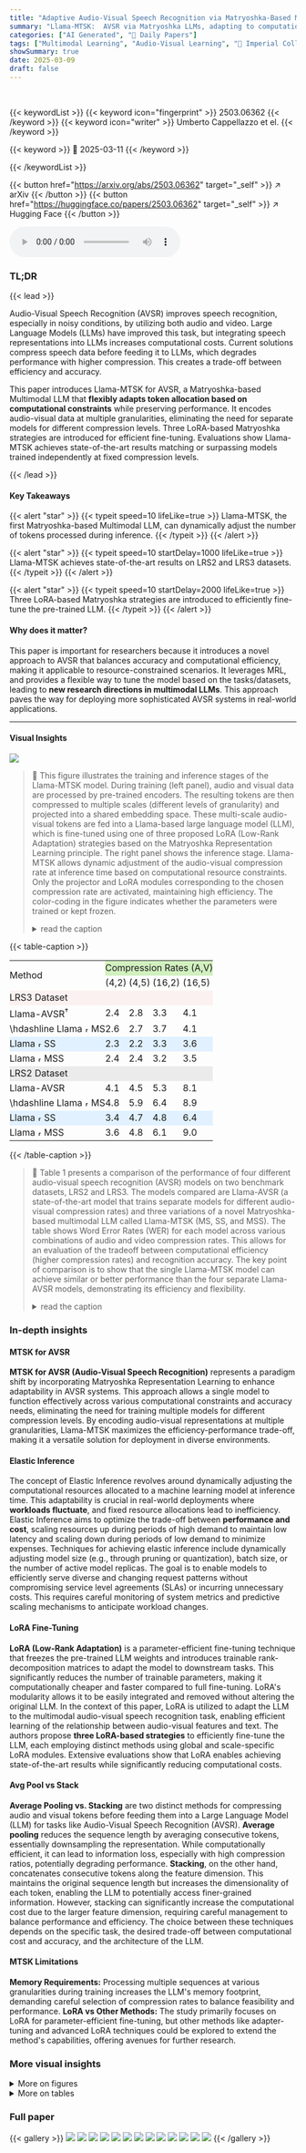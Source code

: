 ```yaml
---
title: "Adaptive Audio-Visual Speech Recognition via Matryoshka-Based Multimodal LLMs"
summary: "Llama-MTSK:  AVSR via Matryoshka LLMs, adapting to computational limits without sacrificing accuracy! "
categories: ["AI Generated", "🤗 Daily Papers"]
tags: ["Multimodal Learning", "Audio-Visual Learning", "🏢 Imperial College London",]
showSummary: true
date: 2025-03-09
draft: false
---
```


<br>

{{< keywordList >}}
{{< keyword icon="fingerprint" >}} 2503.06362 {{< /keyword >}}
{{< keyword icon="writer" >}} Umberto Cappellazzo et el. {{< /keyword >}}
 
{{< keyword >}} 🤗 2025-03-11 {{< /keyword >}}
 
{{< /keywordList >}}

{{< button href="https://arxiv.org/abs/2503.06362" target="_self" >}}
↗ arXiv
{{< /button >}}
{{< button href="https://huggingface.co/papers/2503.06362" target="_self" >}}
↗ Hugging Face
{{< /button >}}



<audio controls>
    <source src="https://ai-paper-reviewer.com/2503.06362/podcast.wav" type="audio/wav">
    Your browser does not support the audio element.
</audio>


### TL;DR


{{< lead >}}

Audio-Visual Speech Recognition (AVSR) improves speech recognition, especially in noisy conditions, by utilizing both audio and video. Large Language Models (LLMs) have improved this task, but integrating speech representations into LLMs increases computational costs. Current solutions compress speech data before feeding it to LLMs, which degrades performance with higher compression. This creates a trade-off between efficiency and accuracy. 



This paper introduces Llama-MTSK for AVSR, a Matryoshka-based Multimodal LLM that **flexibly adapts token allocation based on computational constraints** while preserving performance. It encodes audio-visual data at multiple granularities, eliminating the need for separate models for different compression levels. Three LoRA-based Matryoshka strategies are introduced for efficient fine-tuning. Evaluations show Llama-MTSK achieves state-of-the-art results matching or surpassing models trained independently at fixed compression levels.

{{< /lead >}}


#### Key Takeaways

{{< alert "star" >}}
{{< typeit speed=10 lifeLike=true >}} Llama-MTSK, the first Matryoshka-based Multimodal LLM, can dynamically adjust the number of tokens processed during inference. {{< /typeit >}}
{{< /alert >}}

{{< alert "star" >}}
{{< typeit speed=10 startDelay=1000 lifeLike=true >}} Llama-MTSK achieves state-of-the-art results on LRS2 and LRS3 datasets. {{< /typeit >}}
{{< /alert >}}

{{< alert "star" >}}
{{< typeit speed=10 startDelay=2000 lifeLike=true >}} Three LoRA-based Matryoshka strategies are introduced to efficiently fine-tune the pre-trained LLM. {{< /typeit >}}
{{< /alert >}}

#### Why does it matter?
This paper is important for researchers because it introduces a novel approach to AVSR that balances accuracy and computational efficiency, making it applicable to resource-constrained scenarios. It leverages MRL, and provides a flexible way to tune the model based on the tasks/datasets, leading to **new research directions in multimodal LLMs**. This approach paves the way for deploying more sophisticated AVSR systems in real-world applications.

------
#### Visual Insights



![](https://arxiv.org/html/2503.06362/x1.png)

> 🔼 This figure illustrates the training and inference stages of the Llama-MTSK model.  During training (left panel), audio and visual data are processed by pre-trained encoders. The resulting tokens are then compressed to multiple scales (different levels of granularity) and projected into a shared embedding space.  These multi-scale audio-visual tokens are fed into a Llama-based large language model (LLM), which is fine-tuned using one of three proposed LoRA (Low-Rank Adaptation) strategies based on the Matryoshka Representation Learning principle.  The right panel shows the inference stage.  Llama-MTSK allows dynamic adjustment of the audio-visual compression rate at inference time based on computational resource constraints.  Only the projector and LoRA modules corresponding to the chosen compression rate are activated, maintaining high efficiency. The color-coding in the figure indicates whether the parameters were trained or kept frozen.
> <details>
> <summary>read the caption</summary>
> Figure 1: Training and inference stages for Llama-MTSK. (Left) During training, we produce audio-visual tokens via pre-trained encoders, followed by specific-scale compression and projection modules. Then, we feed the concatenated audio-visual tokens at multiple scales to the pre-trained Llama-based LLM, which is adapted through one of the three proposed LoRA  approaches following the Matryoshka Representation Learning principle. (Right) At inference, Llama-MTSK allows us to change on-the-fly the audio-visual compression rates for each input data conditioned on our specific requirements using the same model architecture and weights, enabling high flexibility. Furthermore, only one projector and one LoRA module are activated at inference (in this figure, those associated with the audio and video compression rates equal to 3333), guaranteeing model’s scalability in training and no extra cost in inference.   and   represent whether the parameters are trained or kept frozen, respectively.
> </details>





{{< table-caption >}}
<table class="ltx_tabular ltx_align_middle" id="S3.T1.13.7">
<tr class="ltx_tr" id="S3.T1.13.7.8">
<td class="ltx_td ltx_nopad_l ltx_nopad_r ltx_align_left ltx_border_tt" id="S3.T1.13.7.8.1" rowspan="2" style="padding-left:0.0pt;padding-right:0.0pt;"><span class="ltx_text ltx_font_bold" id="S3.T1.13.7.8.1.1">Method</span></td>
<td class="ltx_td ltx_nopad_l ltx_align_center ltx_border_tt" colspan="4" id="S3.T1.13.7.8.2" style="background-color:#D1F0BF;padding-left:0.0pt;padding-right:0.0pt;"><span class="ltx_text ltx_font_bold" id="S3.T1.13.7.8.2.1" style="background-color:#D1F0BF;">Compression Rates (A,V)</span></td>
</tr>
<tr class="ltx_tr" id="S3.T1.13.7.9">
<td class="ltx_td ltx_nopad_l ltx_nopad_r ltx_align_center ltx_border_t" id="S3.T1.13.7.9.1" style="padding-left:0.0pt;padding-right:0.0pt;">(<span class="ltx_text ltx_font_typewriter" id="S3.T1.13.7.9.1.1">4,2</span>)</td>
<td class="ltx_td ltx_nopad_l ltx_nopad_r ltx_align_center ltx_border_t" id="S3.T1.13.7.9.2" style="padding-left:0.0pt;padding-right:0.0pt;">(<span class="ltx_text ltx_font_typewriter" id="S3.T1.13.7.9.2.1">4,5</span>)</td>
<td class="ltx_td ltx_nopad_l ltx_nopad_r ltx_align_center ltx_border_t" id="S3.T1.13.7.9.3" style="padding-left:0.0pt;padding-right:0.0pt;">(<span class="ltx_text ltx_font_typewriter" id="S3.T1.13.7.9.3.1">16,2</span>)</td>
<td class="ltx_td ltx_nopad_l ltx_nopad_r ltx_align_center ltx_border_t" id="S3.T1.13.7.9.4" style="padding-left:0.0pt;padding-right:0.0pt;">(<span class="ltx_text ltx_font_typewriter" id="S3.T1.13.7.9.4.1">16,5</span>)</td>
</tr>
<tr class="ltx_tr" id="S3.T1.13.7.10">
<td class="ltx_td ltx_nopad_l ltx_align_center ltx_border_t" colspan="5" id="S3.T1.13.7.10.1" style="background-color:#FCF1F1;padding-left:0.0pt;padding-right:0.0pt;"><span class="ltx_text" id="S3.T1.13.7.10.1.1" style="background-color:#FCF1F1;"><span class="ltx_text ltx_font_bold" id="S3.T1.13.7.10.1.1.1">LRS3 Dataset</span></span></td>
</tr>
<tr class="ltx_tr" id="S3.T1.7.1.1">
<td class="ltx_td ltx_nopad_l ltx_nopad_r ltx_align_left" id="S3.T1.7.1.1.1" style="padding-left:0.0pt;padding-right:0.0pt;">Llama-AVSR<sup class="ltx_sup" id="S3.T1.7.1.1.1.1">†</sup>
</td>
<td class="ltx_td ltx_nopad_l ltx_nopad_r ltx_align_center" id="S3.T1.7.1.1.2" style="padding-left:0.0pt;padding-right:0.0pt;">2.4</td>
<td class="ltx_td ltx_nopad_l ltx_nopad_r ltx_align_center" id="S3.T1.7.1.1.3" style="padding-left:0.0pt;padding-right:0.0pt;">2.8</td>
<td class="ltx_td ltx_nopad_l ltx_nopad_r ltx_align_center" id="S3.T1.7.1.1.4" style="padding-left:0.0pt;padding-right:0.0pt;">3.3</td>
<td class="ltx_td ltx_nopad_l ltx_nopad_r ltx_align_center" id="S3.T1.7.1.1.5" style="padding-left:0.0pt;padding-right:0.0pt;">4.1</td>
</tr>
<tr class="ltx_tr" id="S3.T1.8.2.2">
<td class="ltx_td ltx_nopad_l ltx_nopad_r ltx_align_left" id="S3.T1.8.2.2.1" style="padding-left:0.0pt;padding-right:0.0pt;">
<span class="ltx_ERROR undefined" id="S3.T1.8.2.2.1.1">\hdashline</span>
Llama
<img alt="[Uncaptioned image]" class="ltx_graphics ltx_img_portrait" height="9" id="S3.T1.8.2.2.1.g1" src="extracted/6261859/Figures/nesting-dolls.png" width="7"/>
<span class="ltx_text ltx_font_typewriter" id="S3.T1.8.2.2.1.2">MS</span>
</td>
<td class="ltx_td ltx_nopad_l ltx_nopad_r ltx_align_center" id="S3.T1.8.2.2.2" style="padding-left:0.0pt;padding-right:0.0pt;">2.6</td>
<td class="ltx_td ltx_nopad_l ltx_nopad_r ltx_align_center" id="S3.T1.8.2.2.3" style="padding-left:0.0pt;padding-right:0.0pt;">2.7</td>
<td class="ltx_td ltx_nopad_l ltx_nopad_r ltx_align_center" id="S3.T1.8.2.2.4" style="padding-left:0.0pt;padding-right:0.0pt;">3.7</td>
<td class="ltx_td ltx_nopad_l ltx_nopad_r ltx_align_center" id="S3.T1.8.2.2.5" style="padding-left:0.0pt;padding-right:0.0pt;">4.1</td>
</tr>
<tr class="ltx_tr" id="S3.T1.9.3.3" style="background-color:#E1F1FF;">
<td class="ltx_td ltx_nopad_l ltx_nopad_r ltx_align_left" id="S3.T1.9.3.3.1" style="padding-left:0.0pt;padding-right:0.0pt;"><span class="ltx_text" id="S3.T1.9.3.3.1.1" style="background-color:#E1F1FF;">Llama
<img alt="[Uncaptioned image]" class="ltx_graphics ltx_img_portrait" height="9" id="S3.T1.9.3.3.1.1.g1" src="extracted/6261859/Figures/nesting-dolls.png" width="7"/>
<span class="ltx_text ltx_font_typewriter" id="S3.T1.9.3.3.1.1.1">SS</span></span></td>
<td class="ltx_td ltx_nopad_l ltx_nopad_r ltx_align_center" id="S3.T1.9.3.3.2" style="padding-left:0.0pt;padding-right:0.0pt;"><span class="ltx_text ltx_font_bold" id="S3.T1.9.3.3.2.1" style="background-color:#E1F1FF;">2.3</span></td>
<td class="ltx_td ltx_nopad_l ltx_nopad_r ltx_align_center" id="S3.T1.9.3.3.3" style="padding-left:0.0pt;padding-right:0.0pt;"><span class="ltx_text ltx_font_bold" id="S3.T1.9.3.3.3.1" style="background-color:#E1F1FF;">2.2</span></td>
<td class="ltx_td ltx_nopad_l ltx_nopad_r ltx_align_center" id="S3.T1.9.3.3.4" style="padding-left:0.0pt;padding-right:0.0pt;"><span class="ltx_text" id="S3.T1.9.3.3.4.1" style="background-color:#E1F1FF;">3.3</span></td>
<td class="ltx_td ltx_nopad_l ltx_nopad_r ltx_align_center" id="S3.T1.9.3.3.5" style="padding-left:0.0pt;padding-right:0.0pt;"><span class="ltx_text" id="S3.T1.9.3.3.5.1" style="background-color:#E1F1FF;">3.6</span></td>
</tr>
<tr class="ltx_tr" id="S3.T1.10.4.4">
<td class="ltx_td ltx_nopad_l ltx_nopad_r ltx_align_left" id="S3.T1.10.4.4.1" style="padding-left:0.0pt;padding-right:0.0pt;">Llama
<img alt="[Uncaptioned image]" class="ltx_graphics ltx_img_portrait" height="9" id="S3.T1.10.4.4.1.g1" src="extracted/6261859/Figures/nesting-dolls.png" width="7"/>
<span class="ltx_text ltx_font_typewriter" id="S3.T1.10.4.4.1.1">MSS</span>
</td>
<td class="ltx_td ltx_nopad_l ltx_nopad_r ltx_align_center" id="S3.T1.10.4.4.2" style="padding-left:0.0pt;padding-right:0.0pt;">2.4</td>
<td class="ltx_td ltx_nopad_l ltx_nopad_r ltx_align_center" id="S3.T1.10.4.4.3" style="padding-left:0.0pt;padding-right:0.0pt;">2.4</td>
<td class="ltx_td ltx_nopad_l ltx_nopad_r ltx_align_center" id="S3.T1.10.4.4.4" style="padding-left:0.0pt;padding-right:0.0pt;"><span class="ltx_text ltx_font_bold" id="S3.T1.10.4.4.4.1">3.2</span></td>
<td class="ltx_td ltx_nopad_l ltx_nopad_r ltx_align_center" id="S3.T1.10.4.4.5" style="padding-left:0.0pt;padding-right:0.0pt;"><span class="ltx_text ltx_font_bold" id="S3.T1.10.4.4.5.1">3.5</span></td>
</tr>
<tr class="ltx_tr" id="S3.T1.13.7.11">
<td class="ltx_td ltx_nopad_l ltx_align_center" colspan="5" id="S3.T1.13.7.11.1" style="background-color:#EBEBEB;padding-left:0.0pt;padding-right:0.0pt;"><span class="ltx_text" id="S3.T1.13.7.11.1.1" style="background-color:#EBEBEB;"><span class="ltx_text ltx_font_bold" id="S3.T1.13.7.11.1.1.1">LRS2 Dataset</span></span></td>
</tr>
<tr class="ltx_tr" id="S3.T1.13.7.12">
<td class="ltx_td ltx_nopad_l ltx_nopad_r ltx_align_left" id="S3.T1.13.7.12.1" style="padding-left:0.0pt;padding-right:0.0pt;">Llama-AVSR</td>
<td class="ltx_td ltx_nopad_l ltx_nopad_r ltx_align_center" id="S3.T1.13.7.12.2" style="padding-left:0.0pt;padding-right:0.0pt;">4.1</td>
<td class="ltx_td ltx_nopad_l ltx_nopad_r ltx_align_center" id="S3.T1.13.7.12.3" style="padding-left:0.0pt;padding-right:0.0pt;"><span class="ltx_text ltx_font_bold" id="S3.T1.13.7.12.3.1">4.5</span></td>
<td class="ltx_td ltx_nopad_l ltx_nopad_r ltx_align_center" id="S3.T1.13.7.12.4" style="padding-left:0.0pt;padding-right:0.0pt;">5.3</td>
<td class="ltx_td ltx_nopad_l ltx_nopad_r ltx_align_center" id="S3.T1.13.7.12.5" style="padding-left:0.0pt;padding-right:0.0pt;">8.1</td>
</tr>
<tr class="ltx_tr" id="S3.T1.11.5.5">
<td class="ltx_td ltx_nopad_l ltx_nopad_r ltx_align_left" id="S3.T1.11.5.5.1" style="padding-left:0.0pt;padding-right:0.0pt;">
<span class="ltx_ERROR undefined" id="S3.T1.11.5.5.1.1">\hdashline</span>
Llama
<img alt="[Uncaptioned image]" class="ltx_graphics ltx_img_portrait" height="9" id="S3.T1.11.5.5.1.g1" src="extracted/6261859/Figures/nesting-dolls.png" width="7"/>
<span class="ltx_text ltx_font_typewriter" id="S3.T1.11.5.5.1.2">MS</span>
</td>
<td class="ltx_td ltx_nopad_l ltx_nopad_r ltx_align_center" id="S3.T1.11.5.5.2" style="padding-left:0.0pt;padding-right:0.0pt;">4.8</td>
<td class="ltx_td ltx_nopad_l ltx_nopad_r ltx_align_center" id="S3.T1.11.5.5.3" style="padding-left:0.0pt;padding-right:0.0pt;">5.9</td>
<td class="ltx_td ltx_nopad_l ltx_nopad_r ltx_align_center" id="S3.T1.11.5.5.4" style="padding-left:0.0pt;padding-right:0.0pt;">6.4</td>
<td class="ltx_td ltx_nopad_l ltx_nopad_r ltx_align_center" id="S3.T1.11.5.5.5" style="padding-left:0.0pt;padding-right:0.0pt;">8.9</td>
</tr>
<tr class="ltx_tr" id="S3.T1.12.6.6" style="background-color:#E1F1FF;">
<td class="ltx_td ltx_nopad_l ltx_nopad_r ltx_align_left" id="S3.T1.12.6.6.1" style="padding-left:0.0pt;padding-right:0.0pt;"><span class="ltx_text" id="S3.T1.12.6.6.1.1" style="background-color:#E1F1FF;">Llama
<img alt="[Uncaptioned image]" class="ltx_graphics ltx_img_portrait" height="9" id="S3.T1.12.6.6.1.1.g1" src="extracted/6261859/Figures/nesting-dolls.png" width="7"/>
<span class="ltx_text ltx_font_typewriter" id="S3.T1.12.6.6.1.1.1">SS</span></span></td>
<td class="ltx_td ltx_nopad_l ltx_nopad_r ltx_align_center" id="S3.T1.12.6.6.2" style="padding-left:0.0pt;padding-right:0.0pt;"><span class="ltx_text ltx_font_bold" id="S3.T1.12.6.6.2.1" style="background-color:#E1F1FF;">3.4</span></td>
<td class="ltx_td ltx_nopad_l ltx_nopad_r ltx_align_center" id="S3.T1.12.6.6.3" style="padding-left:0.0pt;padding-right:0.0pt;"><span class="ltx_text" id="S3.T1.12.6.6.3.1" style="background-color:#E1F1FF;">4.7</span></td>
<td class="ltx_td ltx_nopad_l ltx_nopad_r ltx_align_center" id="S3.T1.12.6.6.4" style="padding-left:0.0pt;padding-right:0.0pt;"><span class="ltx_text ltx_font_bold" id="S3.T1.12.6.6.4.1" style="background-color:#E1F1FF;">4.8</span></td>
<td class="ltx_td ltx_nopad_l ltx_nopad_r ltx_align_center" id="S3.T1.12.6.6.5" style="padding-left:0.0pt;padding-right:0.0pt;"><span class="ltx_text ltx_font_bold" id="S3.T1.12.6.6.5.1" style="background-color:#E1F1FF;">6.4</span></td>
</tr>
<tr class="ltx_tr" id="S3.T1.13.7.7">
<td class="ltx_td ltx_nopad_l ltx_nopad_r ltx_align_left ltx_border_bb" id="S3.T1.13.7.7.1" style="padding-left:0.0pt;padding-right:0.0pt;">Llama
<img alt="[Uncaptioned image]" class="ltx_graphics ltx_img_portrait" height="9" id="S3.T1.13.7.7.1.g1" src="extracted/6261859/Figures/nesting-dolls.png" width="7"/>
<span class="ltx_text ltx_font_typewriter" id="S3.T1.13.7.7.1.1">MSS</span>
</td>
<td class="ltx_td ltx_nopad_l ltx_nopad_r ltx_align_center ltx_border_bb" id="S3.T1.13.7.7.2" style="padding-left:0.0pt;padding-right:0.0pt;">3.6</td>
<td class="ltx_td ltx_nopad_l ltx_nopad_r ltx_align_center ltx_border_bb" id="S3.T1.13.7.7.3" style="padding-left:0.0pt;padding-right:0.0pt;">4.8</td>
<td class="ltx_td ltx_nopad_l ltx_nopad_r ltx_align_center ltx_border_bb" id="S3.T1.13.7.7.4" style="padding-left:0.0pt;padding-right:0.0pt;">6.1</td>
<td class="ltx_td ltx_nopad_l ltx_nopad_r ltx_align_center ltx_border_bb" id="S3.T1.13.7.7.5" style="padding-left:0.0pt;padding-right:0.0pt;">9.0</td>
</tr>
</table>{{< /table-caption >}}

> 🔼 Table 1 presents a comparison of the performance of four different audio-visual speech recognition (AVSR) models on two benchmark datasets, LRS2 and LRS3.  The models compared are Llama-AVSR (a state-of-the-art model that trains separate models for different audio-visual compression rates) and three variations of a novel Matryoshka-based multimodal LLM called Llama-MTSK (MS, SS, and MSS). The table shows Word Error Rates (WER) for each model across various combinations of audio and video compression rates.  This allows for an evaluation of the tradeoff between computational efficiency (higher compression rates) and recognition accuracy. The key point of comparison is to show that the single Llama-MTSK model can achieve similar or better performance than the four separate Llama-AVSR models, demonstrating its efficiency and flexibility.
> <details>
> <summary>read the caption</summary>
> Table 1: Comparison between Llama-AVSR and our proposed Llama  MS, SS, and MSS approaches on LRS2 and LRS3 benchmarks. †Llama-AVSR trains 4444 independent models tailored to each configuration of audio-video compression rates.
> </details>





### In-depth insights


#### MTSK for AVSR
**MTSK for AVSR (Audio-Visual Speech Recognition)** represents a paradigm shift by incorporating Matryoshka Representation Learning to enhance adaptability in AVSR systems. This approach allows a single model to function effectively across various computational constraints and accuracy needs, eliminating the need for training multiple models for different compression levels. By encoding audio-visual representations at multiple granularities, Llama-MTSK maximizes the efficiency-performance trade-off, making it a versatile solution for deployment in diverse environments.

#### Elastic Inference
The concept of Elastic Inference revolves around dynamically adjusting the computational resources allocated to a machine learning model at inference time. This adaptability is crucial in real-world deployments where **workloads fluctuate**, and fixed resource allocations lead to inefficiency. Elastic Inference aims to optimize the trade-off between **performance and cost**, scaling resources up during periods of high demand to maintain low latency and scaling down during periods of low demand to minimize expenses. Techniques for achieving elastic inference include dynamically adjusting model size (e.g., through pruning or quantization), batch size, or the number of active model replicas. The goal is to enable models to efficiently serve diverse and changing request patterns without compromising service level agreements (SLAs) or incurring unnecessary costs. This requires careful monitoring of system metrics and predictive scaling mechanisms to anticipate workload changes.

#### LoRA Fine-Tuning
**LoRA (Low-Rank Adaptation)** is a parameter-efficient fine-tuning technique that freezes the pre-trained LLM weights and introduces trainable rank-decomposition matrices to adapt the model to downstream tasks. This significantly reduces the number of trainable parameters, making it computationally cheaper and faster compared to full fine-tuning. LoRA's modularity allows it to be easily integrated and removed without altering the original LLM. In the context of this paper, LoRA is utilized to adapt the LLM to the multimodal audio-visual speech recognition task, enabling efficient learning of the relationship between audio-visual features and text. The authors propose **three LoRA-based strategies** to efficiently fine-tune the LLM, each employing distinct methods using global and scale-specific LoRA modules. Extensive evaluations show that LoRA enables achieving state-of-the-art results while significantly reducing computational costs.

#### Avg Pool vs Stack
**Average Pooling vs. Stacking** are two distinct methods for compressing audio and visual tokens before feeding them into a Large Language Model (LLM) for tasks like Audio-Visual Speech Recognition (AVSR). **Average pooling** reduces the sequence length by averaging consecutive tokens, essentially downsampling the representation. While computationally efficient, it can lead to information loss, especially with high compression ratios, potentially degrading performance. **Stacking**, on the other hand, concatenates consecutive tokens along the feature dimension. This maintains the original sequence length but increases the dimensionality of each token, enabling the LLM to potentially access finer-grained information. However, stacking can significantly increase the computational cost due to the larger feature dimension, requiring careful management to balance performance and efficiency. The choice between these techniques depends on the specific task, the desired trade-off between computational cost and accuracy, and the architecture of the LLM.

#### MTSK Limitations
**Memory Requirements:** Processing multiple sequences at various granularities during training increases the LLM's memory footprint, demanding careful selection of compression rates to balance feasibility and performance. **LoRA vs Other Methods:** The study primarily focuses on LoRA for parameter-efficient fine-tuning, but other methods like adapter-tuning and advanced LoRA techniques could be explored to extend the method's capabilities, offering avenues for further research.


### More visual insights

<details>
<summary>More on figures
</summary>


![](https://arxiv.org/html/2503.06362/x2.png)

> 🔼 This figure illustrates three different approaches for adapting a Large Language Model (LLM) using Low-Rank Adaptation (LoRA) within a Matryoshka framework.  The Matryoshka concept involves processing audio-visual data at multiple scales (granularities) simultaneously.  The three methods are:  1. **Multi-Scale (MS) LoRA:** A single global LoRA module is used to fine-tune the LLM's parameters across all scales. This shares learned knowledge efficiently. 2. **Specific-Scale (SS) LoRA:** Separate LoRA modules are trained for each scale, allowing for specialized learning at each level of detail.  This may improve accuracy but at higher computational cost. 3. **Multi-Specific-Scale (MSS) LoRA:** This approach combines MS and SS by utilizing both a global and scale-specific LoRA modules. This offers a potential balance between efficiency and performance. The figure visually depicts the architecture of each approach and how it would be incorporated into the system for processing audio-visual data.
> <details>
> <summary>read the caption</summary>
> Figure 2: Our three proposed LoRA Matryoshka (LoRA  ) approaches. Multi-Scale (MS) LoRA  uses a shared global LoRA module for all the audio-visual token scales (in this specific example there are three scales) to fine-tune the pre-trained matrices of the LLM. The Specific-Scale (SS) variant defines a LoRA module tailored to each scale, learning and specializing to a specific scale. The third approach, Multi-Specific-Scale (MSS), combines MS and SS to support both global and specific-scale LoRAs. The global LoRA is responsible to capture relationships that can be shared among different-scale tokens, while specific-scale LoRAs learn tokens based on the specific scale.
> </details>



![](https://arxiv.org/html/2503.06362/x3.png)

> 🔼 This figure displays the Word Error Rate (WER) results for the Automatic Speech Recognition (ASR) task, comparing two different compression methods: average pooling and stacking.  The results are shown across a range of compression rates.  The left panel shows WER for average pooling and the right panel for stacking.  Both methods utilize Whisper Small as the audio encoder and Llama 3.2-1B as the Large Language Model (LLM). This visualization helps to assess the impact of different compression methods and rates on the overall performance of the ASR system.
> <details>
> <summary>read the caption</summary>
> Figure 3: WER results for the average pooling (left) and stacking (right) compression methods for the ASR task. We use Whisper Small as audio encoder and Llama 3.2-1B as LLM.
> </details>



![](https://arxiv.org/html/2503.06362/x4.png)

> 🔼 Figure 4 presents the Word Error Rate (WER) results for the Visual Speech Recognition (VSR) task using two different compression methods: average pooling (left panel) and stacking (right panel).  The results are shown for various compression rates.  The experiment used AVHuBERT Large as the video encoder and Llama 3.2-3B as the Large Language Model (LLM). This figure showcases the impact of different compression strategies and rates on VSR performance, highlighting the trade-off between computational efficiency and accuracy.
> <details>
> <summary>read the caption</summary>
> Figure 4: WER results for the average pooling (left) and stacking (right) compression methods for the VSR task. We use AVHuBERT Large as video encoder and Llama 3.2-3B as LLM.
> </details>



![](https://arxiv.org/html/2503.06362/x5.png)

> 🔼 Figure 5 presents additional Word Error Rate (WER) results for the Automatic Speech Recognition (ASR) task.  Unlike Figure 3, which used average pooling for compression, this figure shows results obtained using a stacking compression method.  The experiment explores a range of compression rates: {2, 4, 6, 8, 10}.  The goal is to demonstrate how different compression techniques and rates affect the performance of Llama-MTSK (the proposed model) in comparison to the Llama-AVSR baseline model.  The figure helps to assess the model's robustness and efficiency across varying levels of compression.
> <details>
> <summary>read the caption</summary>
> Figure 5: Additional WER results using stacking compression for the ASR task with {2222, 4444, 6666, 8888, 10101010} rates. We use the same configuration as in Figure 3.
> </details>



![](https://arxiv.org/html/2503.06362/x6.png)

> 🔼 Figure 6 presents supplementary results for the Audio-Visual Speech Recognition (AVSR) task using the LRS3 dataset.  It specifically focuses on the performance of the Llama-based models (Llama MS, Llama SS, and Llama MSS) when employing a stacking compression method.  The figure compares these models against the Llama-AVSR baseline, which trains separate models for each audio-visual compression rate combination. This allows for a direct comparison of the performance and efficiency between the Matryoshka-based approach (capable of handling various compression ratios within a single model) and the conventional method (requiring separate models for each configuration). The x-axis represents different audio-visual compression rate combinations, and the y-axis shows the Word Error Rate (WER), a common metric to assess the accuracy of speech recognition systems.
> <details>
> <summary>read the caption</summary>
> Figure 6: Additional results for Llama  using stacking compression on the LRS3 dataset.
> </details>



</details>




<details>
<summary>More on tables
</summary>


{{< table-caption >}}
<table class="ltx_tabular ltx_align_middle" id="S3.T2.5.3">
<tr class="ltx_tr" id="S3.T2.5.3.4">
<td class="ltx_td ltx_nopad_l ltx_nopad_r ltx_align_left ltx_border_tt" id="S3.T2.5.3.4.1" rowspan="2" style="padding-left:0.0pt;padding-right:0.0pt;"><span class="ltx_text ltx_font_bold" id="S3.T2.5.3.4.1.1">Method</span></td>
<td class="ltx_td ltx_nopad_l ltx_nopad_r ltx_align_center ltx_border_tt" id="S3.T2.5.3.4.2" style="padding-left:0.0pt;padding-right:0.0pt;"><span class="ltx_text ltx_font_bold" id="S3.T2.5.3.4.2.1">Rates</span></td>
<td class="ltx_td ltx_nopad_l ltx_nopad_r ltx_align_center ltx_border_tt" id="S3.T2.5.3.4.3" style="padding-left:0.0pt;padding-right:0.0pt;"><span class="ltx_text ltx_font_bold" id="S3.T2.5.3.4.3.1">Lab.</span></td>
<td class="ltx_td ltx_nopad_l ltx_nopad_r ltx_align_center ltx_border_tt" colspan="2" id="S3.T2.5.3.4.4" style="padding-left:0.0pt;padding-right:0.0pt;"><span class="ltx_text ltx_font_bold" id="S3.T2.5.3.4.4.1">Dataset</span></td>
</tr>
<tr class="ltx_tr" id="S3.T2.5.3.5">
<td class="ltx_td ltx_nopad_l ltx_nopad_r ltx_align_center" id="S3.T2.5.3.5.1" style="padding-left:0.0pt;padding-right:0.0pt;"><span class="ltx_text ltx_font_bold" id="S3.T2.5.3.5.1.1">(A,V)</span></td>
<td class="ltx_td ltx_nopad_l ltx_nopad_r ltx_align_center" id="S3.T2.5.3.5.2" style="padding-left:0.0pt;padding-right:0.0pt;"><span class="ltx_text ltx_font_bold" id="S3.T2.5.3.5.2.1">Hrs.</span></td>
<td class="ltx_td ltx_nopad_l ltx_nopad_r ltx_align_center ltx_border_t" id="S3.T2.5.3.5.3" style="background-color:#EBEBEB;padding-left:0.0pt;padding-right:0.0pt;"><span class="ltx_text ltx_font_bold" id="S3.T2.5.3.5.3.1" style="background-color:#EBEBEB;">LRS2</span></td>
<td class="ltx_td ltx_nopad_l ltx_nopad_r ltx_align_center ltx_border_t" id="S3.T2.5.3.5.4" style="background-color:#FCF1F1;padding-left:0.0pt;padding-right:0.0pt;"><span class="ltx_text" id="S3.T2.5.3.5.4.1" style="background-color:#FCF1F1;"><span class="ltx_text ltx_font_bold" id="S3.T2.5.3.5.4.1.1">LRS3</span></span></td>
</tr>
<tr class="ltx_tr" id="S3.T2.5.3.6">
<td class="ltx_td ltx_nopad_l ltx_nopad_r ltx_align_left ltx_border_t" id="S3.T2.5.3.6.1" style="padding-left:0.0pt;padding-right:0.0pt;">CM-seq2seq</td>
<td class="ltx_td ltx_nopad_l ltx_nopad_r ltx_align_center ltx_border_t" id="S3.T2.5.3.6.2" style="padding-left:0.0pt;padding-right:0.0pt;">(<span class="ltx_text ltx_font_typewriter" id="S3.T2.5.3.6.2.1">1,1</span>)</td>
<td class="ltx_td ltx_nopad_l ltx_nopad_r ltx_align_center ltx_border_t" id="S3.T2.5.3.6.3" style="padding-left:0.0pt;padding-right:0.0pt;">380/433</td>
<td class="ltx_td ltx_nopad_l ltx_nopad_r ltx_align_center ltx_border_t" id="S3.T2.5.3.6.4" style="padding-left:0.0pt;padding-right:0.0pt;">3.7</td>
<td class="ltx_td ltx_nopad_l ltx_nopad_r ltx_align_center ltx_border_t" id="S3.T2.5.3.6.5" style="padding-left:0.0pt;padding-right:0.0pt;">2.3</td>
</tr>
<tr class="ltx_tr" id="S3.T2.5.3.7">
<td class="ltx_td ltx_nopad_l ltx_nopad_r ltx_align_left" id="S3.T2.5.3.7.1" style="padding-left:0.0pt;padding-right:0.0pt;">Eff. Conf.</td>
<td class="ltx_td ltx_nopad_l ltx_nopad_r ltx_align_center" id="S3.T2.5.3.7.2" style="padding-left:0.0pt;padding-right:0.0pt;">(<span class="ltx_text ltx_font_typewriter" id="S3.T2.5.3.7.2.1">1,1</span>)</td>
<td class="ltx_td ltx_nopad_l ltx_nopad_r ltx_align_center" id="S3.T2.5.3.7.3" style="padding-left:0.0pt;padding-right:0.0pt;">818/818</td>
<td class="ltx_td ltx_nopad_l ltx_nopad_r ltx_align_center" id="S3.T2.5.3.7.4" style="padding-left:0.0pt;padding-right:0.0pt;">2.3</td>
<td class="ltx_td ltx_nopad_l ltx_nopad_r ltx_align_center" id="S3.T2.5.3.7.5" style="padding-left:0.0pt;padding-right:0.0pt;">1.8</td>
</tr>
<tr class="ltx_tr" id="S3.T2.5.3.8">
<td class="ltx_td ltx_nopad_l ltx_nopad_r ltx_align_left" id="S3.T2.5.3.8.1" style="padding-left:0.0pt;padding-right:0.0pt;">auto-avsr</td>
<td class="ltx_td ltx_nopad_l ltx_nopad_r ltx_align_center" id="S3.T2.5.3.8.2" style="padding-left:0.0pt;padding-right:0.0pt;">(<span class="ltx_text ltx_font_typewriter" id="S3.T2.5.3.8.2.1">1,1</span>)</td>
<td class="ltx_td ltx_nopad_l ltx_nopad_r ltx_align_center" id="S3.T2.5.3.8.3" style="padding-left:0.0pt;padding-right:0.0pt;">3448/1902</td>
<td class="ltx_td ltx_nopad_l ltx_nopad_r ltx_align_center" id="S3.T2.5.3.8.4" style="padding-left:0.0pt;padding-right:0.0pt;">1.5</td>
<td class="ltx_td ltx_nopad_l ltx_nopad_r ltx_align_center" id="S3.T2.5.3.8.5" style="padding-left:0.0pt;padding-right:0.0pt;">1.0</td>
</tr>
<tr class="ltx_tr" id="S3.T2.5.3.9">
<td class="ltx_td ltx_nopad_l ltx_nopad_r ltx_align_left" id="S3.T2.5.3.9.1" style="padding-left:0.0pt;padding-right:0.0pt;">W-Flamingo</td>
<td class="ltx_td ltx_nopad_l ltx_nopad_r ltx_align_center" id="S3.T2.5.3.9.2" style="padding-left:0.0pt;padding-right:0.0pt;">(<span class="ltx_text ltx_font_typewriter" id="S3.T2.5.3.9.2.1">1,1</span>)</td>
<td class="ltx_td ltx_nopad_l ltx_nopad_r ltx_align_center" id="S3.T2.5.3.9.3" style="padding-left:0.0pt;padding-right:0.0pt;">1982/433</td>
<td class="ltx_td ltx_nopad_l ltx_nopad_r ltx_align_center" id="S3.T2.5.3.9.4" style="padding-left:0.0pt;padding-right:0.0pt;"><span class="ltx_text ltx_font_bold" id="S3.T2.5.3.9.4.1">1.4</span></td>
<td class="ltx_td ltx_nopad_l ltx_nopad_r ltx_align_center" id="S3.T2.5.3.9.5" style="padding-left:0.0pt;padding-right:0.0pt;">1.1</td>
</tr>
<tr class="ltx_tr" id="S3.T2.5.3.10">
<td class="ltx_td ltx_nopad_l ltx_nopad_r ltx_align_left" id="S3.T2.5.3.10.1" style="padding-left:0.0pt;padding-right:0.0pt;">USR</td>
<td class="ltx_td ltx_nopad_l ltx_nopad_r ltx_align_center" id="S3.T2.5.3.10.2" style="padding-left:0.0pt;padding-right:0.0pt;">(<span class="ltx_text ltx_font_typewriter" id="S3.T2.5.3.10.2.1">1,1</span>)</td>
<td class="ltx_td ltx_nopad_l ltx_nopad_r ltx_align_center" id="S3.T2.5.3.10.3" style="padding-left:0.0pt;padding-right:0.0pt;">1982/1759</td>
<td class="ltx_td ltx_nopad_l ltx_nopad_r ltx_align_center" id="S3.T2.5.3.10.4" style="padding-left:0.0pt;padding-right:0.0pt;">1.9</td>
<td class="ltx_td ltx_nopad_l ltx_nopad_r ltx_align_center" id="S3.T2.5.3.10.5" style="padding-left:0.0pt;padding-right:0.0pt;">1.1</td>
</tr>
<tr class="ltx_tr" id="S3.T2.5.3.11">
<td class="ltx_td ltx_nopad_l ltx_nopad_r ltx_align_left" id="S3.T2.5.3.11.1" style="padding-left:0.0pt;padding-right:0.0pt;">
<span class="ltx_ERROR undefined" id="S3.T2.5.3.11.1.1">\hdashline</span>
Llama-AVSR</td>
<td class="ltx_td ltx_nopad_l ltx_nopad_r ltx_align_center" id="S3.T2.5.3.11.2" style="padding-left:0.0pt;padding-right:0.0pt;">(<span class="ltx_text ltx_font_typewriter" id="S3.T2.5.3.11.2.1">4,2</span>)</td>
<td class="ltx_td ltx_nopad_l ltx_nopad_r ltx_align_center" id="S3.T2.5.3.11.3" style="padding-left:0.0pt;padding-right:0.0pt;">223/433</td>
<td class="ltx_td ltx_nopad_l ltx_nopad_r ltx_align_center" id="S3.T2.5.3.11.4" style="padding-left:0.0pt;padding-right:0.0pt;">2.4</td>
<td class="ltx_td ltx_nopad_l ltx_nopad_r ltx_align_center" id="S3.T2.5.3.11.5" style="padding-left:0.0pt;padding-right:0.0pt;"><span class="ltx_text ltx_font_bold" id="S3.T2.5.3.11.5.1">0.9</span></td>
</tr>
<tr class="ltx_tr" id="S3.T2.3.1.1">
<td class="ltx_td ltx_nopad_l ltx_nopad_r ltx_align_left" id="S3.T2.3.1.1.1" style="padding-left:0.0pt;padding-right:0.0pt;">
<span class="ltx_ERROR undefined" id="S3.T2.3.1.1.1.1">\hdashline</span>
Llama
<img alt="[Uncaptioned image]" class="ltx_graphics ltx_img_portrait" height="9" id="S3.T2.3.1.1.1.g1" src="extracted/6261859/Figures/nesting-dolls.png" width="7"/>
<span class="ltx_text ltx_font_typewriter" id="S3.T2.3.1.1.1.2">MS</span>
</td>
<td class="ltx_td ltx_nopad_l ltx_nopad_r ltx_align_center" id="S3.T2.3.1.1.2" style="padding-left:0.0pt;padding-right:0.0pt;">(<span class="ltx_text ltx_font_typewriter" id="S3.T2.3.1.1.2.1">4,2</span>)</td>
<td class="ltx_td ltx_nopad_l ltx_nopad_r ltx_align_center" id="S3.T2.3.1.1.3" style="padding-left:0.0pt;padding-right:0.0pt;">223/433</td>
<td class="ltx_td ltx_nopad_l ltx_nopad_r ltx_align_center" id="S3.T2.3.1.1.4" style="padding-left:0.0pt;padding-right:0.0pt;"><span class="ltx_text ltx_font_bold" id="S3.T2.3.1.1.4.1">2.1</span></td>
<td class="ltx_td ltx_nopad_l ltx_nopad_r ltx_align_center" id="S3.T2.3.1.1.5" style="padding-left:0.0pt;padding-right:0.0pt;">1.0</td>
</tr>
<tr class="ltx_tr" id="S3.T2.4.2.2">
<td class="ltx_td ltx_nopad_l ltx_nopad_r ltx_align_left" id="S3.T2.4.2.2.1" style="padding-left:0.0pt;padding-right:0.0pt;">Llama
<img alt="[Uncaptioned image]" class="ltx_graphics ltx_img_portrait" height="9" id="S3.T2.4.2.2.1.g1" src="extracted/6261859/Figures/nesting-dolls.png" width="7"/>
<span class="ltx_text ltx_font_typewriter" id="S3.T2.4.2.2.1.1">SS</span>
</td>
<td class="ltx_td ltx_nopad_l ltx_nopad_r ltx_align_center" id="S3.T2.4.2.2.2" style="padding-left:0.0pt;padding-right:0.0pt;">(<span class="ltx_text ltx_font_typewriter" id="S3.T2.4.2.2.2.1">4,2</span>)</td>
<td class="ltx_td ltx_nopad_l ltx_nopad_r ltx_align_center" id="S3.T2.4.2.2.3" style="padding-left:0.0pt;padding-right:0.0pt;">223/433</td>
<td class="ltx_td ltx_nopad_l ltx_nopad_r ltx_align_center" id="S3.T2.4.2.2.4" style="padding-left:0.0pt;padding-right:0.0pt;">2.4</td>
<td class="ltx_td ltx_nopad_l ltx_nopad_r ltx_align_center" id="S3.T2.4.2.2.5" style="padding-left:0.0pt;padding-right:0.0pt;"><span class="ltx_text ltx_font_bold" id="S3.T2.4.2.2.5.1">0.9</span></td>
</tr>
<tr class="ltx_tr" id="S3.T2.5.3.3">
<td class="ltx_td ltx_nopad_l ltx_nopad_r ltx_align_left ltx_border_bb" id="S3.T2.5.3.3.1" style="padding-left:0.0pt;padding-right:0.0pt;">Llama
<img alt="[Uncaptioned image]" class="ltx_graphics ltx_img_portrait" height="9" id="S3.T2.5.3.3.1.g1" src="extracted/6261859/Figures/nesting-dolls.png" width="7"/>
<span class="ltx_text ltx_font_typewriter" id="S3.T2.5.3.3.1.1">MSS</span>
</td>
<td class="ltx_td ltx_nopad_l ltx_nopad_r ltx_align_center ltx_border_bb" id="S3.T2.5.3.3.2" style="padding-left:0.0pt;padding-right:0.0pt;">(<span class="ltx_text ltx_font_typewriter" id="S3.T2.5.3.3.2.1">4,2</span>)</td>
<td class="ltx_td ltx_nopad_l ltx_nopad_r ltx_align_center ltx_border_bb" id="S3.T2.5.3.3.3" style="padding-left:0.0pt;padding-right:0.0pt;">223/433</td>
<td class="ltx_td ltx_nopad_l ltx_nopad_r ltx_align_center ltx_border_bb" id="S3.T2.5.3.3.4" style="padding-left:0.0pt;padding-right:0.0pt;">2.4</td>
<td class="ltx_td ltx_nopad_l ltx_nopad_r ltx_align_center ltx_border_bb" id="S3.T2.5.3.3.5" style="padding-left:0.0pt;padding-right:0.0pt;">1.2</td>
</tr>
</table>{{< /table-caption >}}
> 🔼 Table 2 presents a comparison of the performance of the Llama model against several state-of-the-art (SOTA) methods.  The comparison is done using two large-scale audio-visual speech recognition (AVSR) datasets: LRS2 and LRS3.  The table shows the word error rate (WER) achieved by each model on each dataset.  A key aspect of the comparison is the amount of labeled data used to train each model, which is indicated in the 'Lab. Hrs.' column.  The values X/Y in this column represent the number of labeled hours used for training on the LRS2 and LRS3 datasets, respectively. This allows for a nuanced comparison, considering the potential impact of training data size on model performance.
> <details>
> <summary>read the caption</summary>
> Table 2: Comparison between Llama  and multiple SOTA methods on the LRS2 and LRS3 benchmarks. The “Lab. Hrs.” column with values X/Y specifies how many labeled hours have been used in training for LRS2 (X) and LRS3 (Y).
> </details>

{{< table-caption >}}
<table class="ltx_tabular ltx_align_middle" id="S3.T3.3.1">
<tr class="ltx_tr" id="S3.T3.3.1.2">
<td class="ltx_td ltx_nopad_l ltx_nopad_r ltx_align_left ltx_border_tt" id="S3.T3.3.1.2.1" rowspan="2" style="padding-left:0.0pt;padding-right:0.0pt;"><span class="ltx_text ltx_font_bold" id="S3.T3.3.1.2.1.1">Method</span></td>
<td class="ltx_td ltx_nopad_l ltx_align_center ltx_border_tt" colspan="5" id="S3.T3.3.1.2.2" style="background-color:#D1F0BF;padding-left:0.0pt;padding-right:0.0pt;"><span class="ltx_text ltx_font_bold" id="S3.T3.3.1.2.2.1" style="background-color:#D1F0BF;">Compression Rate</span></td>
</tr>
<tr class="ltx_tr" id="S3.T3.3.1.3">
<td class="ltx_td ltx_nopad_l ltx_nopad_r ltx_align_center ltx_border_t" id="S3.T3.3.1.3.1" style="padding-left:0.0pt;padding-right:0.0pt;"><span class="ltx_text ltx_font_typewriter" id="S3.T3.3.1.3.1.1">2</span></td>
<td class="ltx_td ltx_nopad_l ltx_nopad_r ltx_align_center ltx_border_t" id="S3.T3.3.1.3.2" style="padding-left:0.0pt;padding-right:0.0pt;"><span class="ltx_text ltx_font_typewriter" id="S3.T3.3.1.3.2.1">4</span></td>
<td class="ltx_td ltx_nopad_l ltx_nopad_r ltx_align_center ltx_border_t" id="S3.T3.3.1.3.3" style="padding-left:0.0pt;padding-right:0.0pt;"><span class="ltx_text ltx_font_typewriter" id="S3.T3.3.1.3.3.1">6</span></td>
<td class="ltx_td ltx_nopad_l ltx_nopad_r ltx_align_center ltx_border_t" id="S3.T3.3.1.3.4" style="padding-left:0.0pt;padding-right:0.0pt;"><span class="ltx_text ltx_font_typewriter" id="S3.T3.3.1.3.4.1">8</span></td>
<td class="ltx_td ltx_nopad_l ltx_nopad_r ltx_align_center ltx_border_t" id="S3.T3.3.1.3.5" style="padding-left:0.0pt;padding-right:0.0pt;"><span class="ltx_text ltx_font_typewriter" id="S3.T3.3.1.3.5.1">10</span></td>
</tr>
<tr class="ltx_tr" id="S3.T3.3.1.4">
<td class="ltx_td ltx_nopad_l ltx_nopad_r ltx_align_left ltx_border_t" id="S3.T3.3.1.4.1" style="padding-left:0.0pt;padding-right:0.0pt;"><span class="ltx_text ltx_font_bold" id="S3.T3.3.1.4.1.1">Avg Pooling</span></td>
<td class="ltx_td ltx_nopad_l ltx_nopad_r ltx_align_center ltx_border_t" id="S3.T3.3.1.4.2" style="padding-left:0.0pt;padding-right:0.0pt;">4.3</td>
<td class="ltx_td ltx_nopad_l ltx_nopad_r ltx_align_center ltx_border_t" id="S3.T3.3.1.4.3" style="padding-left:0.0pt;padding-right:0.0pt;">13.5</td>
<td class="ltx_td ltx_nopad_l ltx_nopad_r ltx_align_center ltx_border_t" id="S3.T3.3.1.4.4" style="padding-left:0.0pt;padding-right:0.0pt;">46.1</td>
<td class="ltx_td ltx_nopad_l ltx_nopad_r ltx_align_center ltx_border_t" id="S3.T3.3.1.4.5" style="padding-left:0.0pt;padding-right:0.0pt;">89.2</td>
<td class="ltx_td ltx_nopad_l ltx_nopad_r ltx_align_center ltx_border_t" id="S3.T3.3.1.4.6" style="padding-left:0.0pt;padding-right:0.0pt;">160.0</td>
</tr>
<tr class="ltx_tr" id="S3.T3.3.1.1" style="background-color:#E1F1FF;">
<td class="ltx_td ltx_nopad_l ltx_nopad_r ltx_align_left ltx_border_bb" id="S3.T3.3.1.1.1" style="padding-left:0.0pt;padding-right:0.0pt;">
<span class="ltx_ERROR undefined" id="S3.T3.3.1.1.1.2">\hdashline</span>
<span class="ltx_text ltx_font_bold" id="S3.T3.3.1.1.1.1" style="background-color:#E1F1FF;">Llama
<img alt="[Uncaptioned image]" class="ltx_graphics ltx_img_portrait" height="9" id="S3.T3.3.1.1.1.1.g1" src="extracted/6261859/Figures/nesting-dolls.png" width="7"/>
<span class="ltx_text ltx_font_medium" id="S3.T3.3.1.1.1.1.1"> <span class="ltx_text ltx_font_typewriter" id="S3.T3.3.1.1.1.1.1.1">MS</span></span></span>
</td>
<td class="ltx_td ltx_nopad_l ltx_nopad_r ltx_align_center ltx_border_bb" id="S3.T3.3.1.1.2" style="padding-left:0.0pt;padding-right:0.0pt;"><span class="ltx_text" id="S3.T3.3.1.1.2.1" style="background-color:#E1F1FF;">2.5</span></td>
<td class="ltx_td ltx_nopad_l ltx_nopad_r ltx_align_center ltx_border_bb" id="S3.T3.3.1.1.3" style="padding-left:0.0pt;padding-right:0.0pt;"><span class="ltx_text" id="S3.T3.3.1.1.3.1" style="background-color:#E1F1FF;">2.3</span></td>
<td class="ltx_td ltx_nopad_l ltx_nopad_r ltx_align_center ltx_border_bb" id="S3.T3.3.1.1.4" style="padding-left:0.0pt;padding-right:0.0pt;"><span class="ltx_text" id="S3.T3.3.1.1.4.1" style="background-color:#E1F1FF;">2.3</span></td>
<td class="ltx_td ltx_nopad_l ltx_nopad_r ltx_align_center ltx_border_bb" id="S3.T3.3.1.1.5" style="padding-left:0.0pt;padding-right:0.0pt;"><span class="ltx_text" id="S3.T3.3.1.1.5.1" style="background-color:#E1F1FF;">2.7</span></td>
<td class="ltx_td ltx_nopad_l ltx_nopad_r ltx_align_center ltx_border_bb" id="S3.T3.3.1.1.6" style="padding-left:0.0pt;padding-right:0.0pt;"><span class="ltx_text" id="S3.T3.3.1.1.6.1" style="background-color:#E1F1FF;">3.0</span></td>
</tr>
</table>{{< /table-caption >}}
> 🔼 This table compares the performance of Llama MS, a Matryoshka-based Multimodal LLM for AVSR, against a baseline approach.  The baseline uses a standard Llama-AVSR model but reduces the number of input tokens by applying average pooling during inference. This comparison is performed for the ASR (Automatic Speech Recognition) task specifically on the LRS3 dataset, across various compression rates. The table helps illustrate the performance gains of Llama MS in terms of Word Error Rate (WER)  when compared to a simple token reduction strategy on the same pretrained LLM.
> <details>
> <summary>read the caption</summary>
> Table 3: Comparison between Llama  MS and a training-free Llama-AVSR-based approach that reduces the number of tokens via average pooling at inference time for the ASR task on the LRS3 dataset.
> </details>

{{< table-caption >}}
<table class="ltx_tabular ltx_align_middle" id="S3.T4.5.1">
<tr class="ltx_tr" id="S3.T4.5.1.1">
<td class="ltx_td ltx_nopad_l ltx_nopad_r ltx_align_center ltx_border_tt" id="S3.T4.5.1.1.1" style="padding-left:0.0pt;padding-right:0.0pt;"><span class="ltx_text ltx_font_bold" id="S3.T4.5.1.1.1.1">(A,V) Rates</span></td>
<td class="ltx_td ltx_nopad_l ltx_nopad_r ltx_align_center ltx_border_tt" id="S3.T4.5.1.1.2" style="padding-left:0.0pt;padding-right:0.0pt;"><span class="ltx_text ltx_font_bold" id="S3.T4.5.1.1.2.1"># Tokens</span></td>
<td class="ltx_td ltx_nopad_l ltx_nopad_r ltx_align_center ltx_border_tt" id="S3.T4.5.1.1.3" style="padding-left:0.0pt;padding-right:0.0pt;"><span class="ltx_text ltx_font_bold" id="S3.T4.5.1.1.3.1">TFLOPs</span></td>
</tr>
<tr class="ltx_tr" id="S3.T4.5.1.2" style="background-color:#E88383;">
<td class="ltx_td ltx_nopad_l ltx_nopad_r ltx_align_center ltx_border_t" id="S3.T4.5.1.2.1" style="padding-left:0.0pt;padding-right:0.0pt;"><span class="ltx_text" id="S3.T4.5.1.2.1.1" style="background-color:#E88383;">(<span class="ltx_text ltx_font_typewriter" id="S3.T4.5.1.2.1.1.1">1,1</span>)</span></td>
<td class="ltx_td ltx_nopad_l ltx_nopad_r ltx_align_center ltx_border_t" id="S3.T4.5.1.2.2" style="padding-left:0.0pt;padding-right:0.0pt;"><span class="ltx_text" id="S3.T4.5.1.2.2.1" style="background-color:#E88383;">757</span></td>
<td class="ltx_td ltx_nopad_l ltx_nopad_r ltx_align_center ltx_border_t" id="S3.T4.5.1.2.3" style="padding-left:0.0pt;padding-right:0.0pt;"><span class="ltx_text" id="S3.T4.5.1.2.3.1" style="background-color:#E88383;">11.40</span></td>
</tr>
<tr class="ltx_tr" id="S3.T4.5.1.3">
<td class="ltx_td ltx_nopad_l ltx_nopad_r ltx_align_center" id="S3.T4.5.1.3.1" style="padding-left:0.0pt;padding-right:0.0pt;">
<span class="ltx_ERROR undefined" id="S3.T4.5.1.3.1.1">\hdashline</span>
(<span class="ltx_text ltx_font_typewriter" id="S3.T4.5.1.3.1.2">4,2</span>)</td>
<td class="ltx_td ltx_nopad_l ltx_nopad_r ltx_align_center" id="S3.T4.5.1.3.2" style="padding-left:0.0pt;padding-right:0.0pt;">257</td>
<td class="ltx_td ltx_nopad_l ltx_nopad_r ltx_align_center" id="S3.T4.5.1.3.3" style="padding-left:0.0pt;padding-right:0.0pt;">3.87</td>
</tr>
<tr class="ltx_tr" id="S3.T4.5.1.4">
<td class="ltx_td ltx_nopad_l ltx_nopad_r ltx_align_center" id="S3.T4.5.1.4.1" style="padding-left:0.0pt;padding-right:0.0pt;">(<span class="ltx_text ltx_font_typewriter" id="S3.T4.5.1.4.1.1">4,5</span>)</td>
<td class="ltx_td ltx_nopad_l ltx_nopad_r ltx_align_center" id="S3.T4.5.1.4.2" style="padding-left:0.0pt;padding-right:0.0pt;">182</td>
<td class="ltx_td ltx_nopad_l ltx_nopad_r ltx_align_center" id="S3.T4.5.1.4.3" style="padding-left:0.0pt;padding-right:0.0pt;">2.74</td>
</tr>
<tr class="ltx_tr" id="S3.T4.5.1.5">
<td class="ltx_td ltx_nopad_l ltx_nopad_r ltx_align_center" id="S3.T4.5.1.5.1" style="padding-left:0.0pt;padding-right:0.0pt;">(<span class="ltx_text ltx_font_typewriter" id="S3.T4.5.1.5.1.1">16,2</span>)</td>
<td class="ltx_td ltx_nopad_l ltx_nopad_r ltx_align_center" id="S3.T4.5.1.5.2" style="padding-left:0.0pt;padding-right:0.0pt;">163</td>
<td class="ltx_td ltx_nopad_l ltx_nopad_r ltx_align_center" id="S3.T4.5.1.5.3" style="padding-left:0.0pt;padding-right:0.0pt;">2.46</td>
</tr>
<tr class="ltx_tr" id="S3.T4.5.1.6">
<td class="ltx_td ltx_nopad_l ltx_nopad_r ltx_align_center ltx_border_bb" id="S3.T4.5.1.6.1" style="padding-left:0.0pt;padding-right:0.0pt;">(<span class="ltx_text ltx_font_typewriter" id="S3.T4.5.1.6.1.1">16,5</span>)</td>
<td class="ltx_td ltx_nopad_l ltx_nopad_r ltx_align_center ltx_border_bb" id="S3.T4.5.1.6.2" style="padding-left:0.0pt;padding-right:0.0pt;">88</td>
<td class="ltx_td ltx_nopad_l ltx_nopad_r ltx_align_center ltx_border_bb" id="S3.T4.5.1.6.3" style="padding-left:0.0pt;padding-right:0.0pt;">1.33</td>
</tr>
</table>{{< /table-caption >}}
> 🔼 This table presents a computational cost analysis of the Llama MS model, focusing on different audio-visual compression rates while using the Llama 3.1-8B language model. It details the number of tokens processed and the total floating-point operations (TFLOPS) required for inference at various compression levels.  This analysis demonstrates the computational efficiency gains achieved by employing different compression rates in Llama MS.
> <details>
> <summary>read the caption</summary>
> Table 4: Computational cost analysis of Llama  MS using different compression rates and Llama 3.1-8B.
> </details>

{{< table-caption >}}
<table class="ltx_tabular ltx_centering ltx_align_middle" id="A1.T5.13">
<tr class="ltx_tr" id="A1.T5.13.8">
<td class="ltx_td ltx_nopad_l ltx_nopad_r ltx_align_left ltx_border_tt" id="A1.T5.13.8.1" rowspan="2" style="padding-left:0.0pt;padding-right:0.0pt;"><span class="ltx_text ltx_font_bold" id="A1.T5.13.8.1.1">Method</span></td>
<td class="ltx_td ltx_nopad_l ltx_align_center ltx_border_tt" colspan="4" id="A1.T5.13.8.2" style="background-color:#D1F0BF;padding-left:0.0pt;padding-right:0.0pt;"><span class="ltx_text ltx_font_bold" id="A1.T5.13.8.2.1" style="background-color:#D1F0BF;">Compression Rates (A,V)</span></td>
</tr>
<tr class="ltx_tr" id="A1.T5.13.9">
<td class="ltx_td ltx_nopad_l ltx_nopad_r ltx_align_center ltx_border_t" id="A1.T5.13.9.1" style="padding-left:0.0pt;padding-right:0.0pt;">(<span class="ltx_text ltx_font_typewriter" id="A1.T5.13.9.1.1">4,2</span>)</td>
<td class="ltx_td ltx_nopad_l ltx_nopad_r ltx_align_center ltx_border_t" id="A1.T5.13.9.2" style="padding-left:0.0pt;padding-right:0.0pt;">(<span class="ltx_text ltx_font_typewriter" id="A1.T5.13.9.2.1">4,5</span>)</td>
<td class="ltx_td ltx_nopad_l ltx_nopad_r ltx_align_center ltx_border_t" id="A1.T5.13.9.3" style="padding-left:0.0pt;padding-right:0.0pt;">(<span class="ltx_text ltx_font_typewriter" id="A1.T5.13.9.3.1">16,2</span>)</td>
<td class="ltx_td ltx_nopad_l ltx_nopad_r ltx_align_center ltx_border_t" id="A1.T5.13.9.4" style="padding-left:0.0pt;padding-right:0.0pt;">(<span class="ltx_text ltx_font_typewriter" id="A1.T5.13.9.4.1">16,5</span>)</td>
</tr>
<tr class="ltx_tr" id="A1.T5.13.10">
<td class="ltx_td ltx_nopad_l ltx_align_center ltx_border_t" colspan="5" id="A1.T5.13.10.1" style="background-color:#FCF1F1;padding-left:0.0pt;padding-right:0.0pt;"><span class="ltx_text" id="A1.T5.13.10.1.1" style="background-color:#FCF1F1;"><span class="ltx_text ltx_font_bold" id="A1.T5.13.10.1.1.1">LRS3 Dataset</span></span></td>
</tr>
<tr class="ltx_tr" id="A1.T5.7.1">
<td class="ltx_td ltx_nopad_l ltx_nopad_r ltx_align_left" id="A1.T5.7.1.1" style="padding-left:0.0pt;padding-right:0.0pt;">Llama-AVSR<sup class="ltx_sup" id="A1.T5.7.1.1.1">†</sup>
</td>
<td class="ltx_td ltx_nopad_l ltx_nopad_r ltx_align_center" id="A1.T5.7.1.2" style="padding-left:0.0pt;padding-right:0.0pt;"><span class="ltx_text ltx_font_bold" id="A1.T5.7.1.2.1">0.9</span></td>
<td class="ltx_td ltx_nopad_l ltx_nopad_r ltx_align_center" id="A1.T5.7.1.3" style="padding-left:0.0pt;padding-right:0.0pt;"><span class="ltx_text ltx_font_bold" id="A1.T5.7.1.3.1">0.9</span></td>
<td class="ltx_td ltx_nopad_l ltx_nopad_r ltx_align_center" id="A1.T5.7.1.4" style="padding-left:0.0pt;padding-right:0.0pt;">1.6</td>
<td class="ltx_td ltx_nopad_l ltx_nopad_r ltx_align_center" id="A1.T5.7.1.5" style="padding-left:0.0pt;padding-right:0.0pt;">2.1</td>
</tr>
<tr class="ltx_tr" id="A1.T5.8.2">
<td class="ltx_td ltx_nopad_l ltx_nopad_r ltx_align_left" id="A1.T5.8.2.1" style="padding-left:0.0pt;padding-right:0.0pt;">
<span class="ltx_ERROR undefined" id="A1.T5.8.2.1.1">\hdashline</span>
Llama
<img alt="[Uncaptioned image]" class="ltx_graphics ltx_img_portrait" height="9" id="A1.T5.8.2.1.g1" src="extracted/6261859/Figures/nesting-dolls.png" width="7"/>
<span class="ltx_text ltx_font_typewriter" id="A1.T5.8.2.1.2">MS</span>
</td>
<td class="ltx_td ltx_nopad_l ltx_nopad_r ltx_align_center" id="A1.T5.8.2.2" style="padding-left:0.0pt;padding-right:0.0pt;">1.0</td>
<td class="ltx_td ltx_nopad_l ltx_nopad_r ltx_align_center" id="A1.T5.8.2.3" style="padding-left:0.0pt;padding-right:0.0pt;">1.1</td>
<td class="ltx_td ltx_nopad_l ltx_nopad_r ltx_align_center" id="A1.T5.8.2.4" style="padding-left:0.0pt;padding-right:0.0pt;"><span class="ltx_text ltx_font_bold" id="A1.T5.8.2.4.1">1.5</span></td>
<td class="ltx_td ltx_nopad_l ltx_nopad_r ltx_align_center" id="A1.T5.8.2.5" style="padding-left:0.0pt;padding-right:0.0pt;"><span class="ltx_text ltx_font_bold" id="A1.T5.8.2.5.1">1.6</span></td>
</tr>
<tr class="ltx_tr" id="A1.T5.9.3">
<td class="ltx_td ltx_nopad_l ltx_nopad_r ltx_align_left" id="A1.T5.9.3.1" style="padding-left:0.0pt;padding-right:0.0pt;">Llama
<img alt="[Uncaptioned image]" class="ltx_graphics ltx_img_portrait" height="9" id="A1.T5.9.3.1.g1" src="extracted/6261859/Figures/nesting-dolls.png" width="7"/>
<span class="ltx_text ltx_font_typewriter" id="A1.T5.9.3.1.1">SS</span>
</td>
<td class="ltx_td ltx_nopad_l ltx_nopad_r ltx_align_center" id="A1.T5.9.3.2" style="padding-left:0.0pt;padding-right:0.0pt;"><span class="ltx_text ltx_font_bold" id="A1.T5.9.3.2.1">0.9</span></td>
<td class="ltx_td ltx_nopad_l ltx_nopad_r ltx_align_center" id="A1.T5.9.3.3" style="padding-left:0.0pt;padding-right:0.0pt;">1.0</td>
<td class="ltx_td ltx_nopad_l ltx_nopad_r ltx_align_center" id="A1.T5.9.3.4" style="padding-left:0.0pt;padding-right:0.0pt;">1.7</td>
<td class="ltx_td ltx_nopad_l ltx_nopad_r ltx_align_center" id="A1.T5.9.3.5" style="padding-left:0.0pt;padding-right:0.0pt;">1.8</td>
</tr>
<tr class="ltx_tr" id="A1.T5.10.4">
<td class="ltx_td ltx_nopad_l ltx_nopad_r ltx_align_left" id="A1.T5.10.4.1" style="padding-left:0.0pt;padding-right:0.0pt;">Llama
<img alt="[Uncaptioned image]" class="ltx_graphics ltx_img_portrait" height="9" id="A1.T5.10.4.1.g1" src="extracted/6261859/Figures/nesting-dolls.png" width="7"/>
<span class="ltx_text ltx_font_typewriter" id="A1.T5.10.4.1.1">MSS</span>
</td>
<td class="ltx_td ltx_nopad_l ltx_nopad_r ltx_align_center" id="A1.T5.10.4.2" style="padding-left:0.0pt;padding-right:0.0pt;">1.2</td>
<td class="ltx_td ltx_nopad_l ltx_nopad_r ltx_align_center" id="A1.T5.10.4.3" style="padding-left:0.0pt;padding-right:0.0pt;">1.0</td>
<td class="ltx_td ltx_nopad_l ltx_nopad_r ltx_align_center" id="A1.T5.10.4.4" style="padding-left:0.0pt;padding-right:0.0pt;"><span class="ltx_text ltx_font_bold" id="A1.T5.10.4.4.1">1.5</span></td>
<td class="ltx_td ltx_nopad_l ltx_nopad_r ltx_align_center" id="A1.T5.10.4.5" style="padding-left:0.0pt;padding-right:0.0pt;"><span class="ltx_text ltx_font_bold" id="A1.T5.10.4.5.1">1.6</span></td>
</tr>
<tr class="ltx_tr" id="A1.T5.13.11">
<td class="ltx_td ltx_nopad_l ltx_align_center" colspan="5" id="A1.T5.13.11.1" style="background-color:#EBEBEB;padding-left:0.0pt;padding-right:0.0pt;"><span class="ltx_text" id="A1.T5.13.11.1.1" style="background-color:#EBEBEB;"><span class="ltx_text ltx_font_bold" id="A1.T5.13.11.1.1.1">LRS2 Dataset</span></span></td>
</tr>
<tr class="ltx_tr" id="A1.T5.13.12">
<td class="ltx_td ltx_nopad_l ltx_nopad_r ltx_align_left" id="A1.T5.13.12.1" style="padding-left:0.0pt;padding-right:0.0pt;">Llama-AVSR</td>
<td class="ltx_td ltx_nopad_l ltx_nopad_r ltx_align_center" id="A1.T5.13.12.2" style="padding-left:0.0pt;padding-right:0.0pt;">2.4</td>
<td class="ltx_td ltx_nopad_l ltx_nopad_r ltx_align_center" id="A1.T5.13.12.3" style="padding-left:0.0pt;padding-right:0.0pt;">2.2</td>
<td class="ltx_td ltx_nopad_l ltx_nopad_r ltx_align_center" id="A1.T5.13.12.4" style="padding-left:0.0pt;padding-right:0.0pt;"><span class="ltx_text ltx_font_bold" id="A1.T5.13.12.4.1">2.9</span></td>
<td class="ltx_td ltx_nopad_l ltx_nopad_r ltx_align_center" id="A1.T5.13.12.5" style="padding-left:0.0pt;padding-right:0.0pt;">3.3</td>
</tr>
<tr class="ltx_tr" id="A1.T5.11.5">
<td class="ltx_td ltx_nopad_l ltx_nopad_r ltx_align_left" id="A1.T5.11.5.1" style="padding-left:0.0pt;padding-right:0.0pt;">
<span class="ltx_ERROR undefined" id="A1.T5.11.5.1.1">\hdashline</span>
Llama
<img alt="[Uncaptioned image]" class="ltx_graphics ltx_img_portrait" height="9" id="A1.T5.11.5.1.g1" src="extracted/6261859/Figures/nesting-dolls.png" width="7"/>
<span class="ltx_text ltx_font_typewriter" id="A1.T5.11.5.1.2">MS</span>
</td>
<td class="ltx_td ltx_nopad_l ltx_nopad_r ltx_align_center" id="A1.T5.11.5.2" style="padding-left:0.0pt;padding-right:0.0pt;"><span class="ltx_text ltx_font_bold" id="A1.T5.11.5.2.1">2.1</span></td>
<td class="ltx_td ltx_nopad_l ltx_nopad_r ltx_align_center" id="A1.T5.11.5.3" style="padding-left:0.0pt;padding-right:0.0pt;">2.3</td>
<td class="ltx_td ltx_nopad_l ltx_nopad_r ltx_align_center" id="A1.T5.11.5.4" style="padding-left:0.0pt;padding-right:0.0pt;"><span class="ltx_text ltx_font_bold" id="A1.T5.11.5.4.1">2.9</span></td>
<td class="ltx_td ltx_nopad_l ltx_nopad_r ltx_align_center" id="A1.T5.11.5.5" style="padding-left:0.0pt;padding-right:0.0pt;">3.2</td>
</tr>
<tr class="ltx_tr" id="A1.T5.12.6">
<td class="ltx_td ltx_nopad_l ltx_nopad_r ltx_align_left" id="A1.T5.12.6.1" style="padding-left:0.0pt;padding-right:0.0pt;">Llama
<img alt="[Uncaptioned image]" class="ltx_graphics ltx_img_portrait" height="9" id="A1.T5.12.6.1.g1" src="extracted/6261859/Figures/nesting-dolls.png" width="7"/>
<span class="ltx_text ltx_font_typewriter" id="A1.T5.12.6.1.1">SS</span>
</td>
<td class="ltx_td ltx_nopad_l ltx_nopad_r ltx_align_center" id="A1.T5.12.6.2" style="padding-left:0.0pt;padding-right:0.0pt;">2.4</td>
<td class="ltx_td ltx_nopad_l ltx_nopad_r ltx_align_center" id="A1.T5.12.6.3" style="padding-left:0.0pt;padding-right:0.0pt;"><span class="ltx_text ltx_font_bold" id="A1.T5.12.6.3.1">2.1</span></td>
<td class="ltx_td ltx_nopad_l ltx_nopad_r ltx_align_center" id="A1.T5.12.6.4" style="padding-left:0.0pt;padding-right:0.0pt;"><span class="ltx_text ltx_font_bold" id="A1.T5.12.6.4.1">2.9</span></td>
<td class="ltx_td ltx_nopad_l ltx_nopad_r ltx_align_center" id="A1.T5.12.6.5" style="padding-left:0.0pt;padding-right:0.0pt;"><span class="ltx_text ltx_font_bold" id="A1.T5.12.6.5.1">2.9</span></td>
</tr>
<tr class="ltx_tr" id="A1.T5.13.7">
<td class="ltx_td ltx_nopad_l ltx_nopad_r ltx_align_left ltx_border_bb" id="A1.T5.13.7.1" style="padding-left:0.0pt;padding-right:0.0pt;">Llama
<img alt="[Uncaptioned image]" class="ltx_graphics ltx_img_portrait" height="9" id="A1.T5.13.7.1.g1" src="extracted/6261859/Figures/nesting-dolls.png" width="7"/>
<span class="ltx_text ltx_font_typewriter" id="A1.T5.13.7.1.1">MSS</span>
</td>
<td class="ltx_td ltx_nopad_l ltx_nopad_r ltx_align_center ltx_border_bb" id="A1.T5.13.7.2" style="padding-left:0.0pt;padding-right:0.0pt;">2.4</td>
<td class="ltx_td ltx_nopad_l ltx_nopad_r ltx_align_center ltx_border_bb" id="A1.T5.13.7.3" style="padding-left:0.0pt;padding-right:0.0pt;">2.5</td>
<td class="ltx_td ltx_nopad_l ltx_nopad_r ltx_align_center ltx_border_bb" id="A1.T5.13.7.4" style="padding-left:0.0pt;padding-right:0.0pt;">3.2</td>
<td class="ltx_td ltx_nopad_l ltx_nopad_r ltx_align_center ltx_border_bb" id="A1.T5.13.7.5" style="padding-left:0.0pt;padding-right:0.0pt;">3.4</td>
</tr>
</table>{{< /table-caption >}}
> 🔼 Table 5 presents a comparison of the performance of four different models on the LRS2 and LRS3 speech recognition benchmarks.  The models compared are: Llama-AVSR (a baseline model that trains four separate models, each optimized for a specific combination of audio and video compression rates), and three variations of the Llama-MTSK model (Llama MS, Llama SS, and Llama MSS).  Llama-MTSK is a novel approach that uses a single model capable of adapting to various compression rates.  The table shows Word Error Rates (WER) for each model and each compression rate combination, allowing for a direct comparison of the performance and efficiency of the different approaches.
> <details>
> <summary>read the caption</summary>
> Table 5: Comparison between Llama-AVSR and our proposed Llama  MS, SS, and MSS approaches on LRS2 and LRS3 benchmarks. We employ Whisper medium and Llama 3.1-8B. †Llama-AVSR trains 4444 independent models tailored to each configuration of audio-video compression rates.
> </details>

</details>




### Full paper

{{< gallery >}}
<img src="https://ai-paper-reviewer.com/2503.06362/1.png" class="grid-w50 md:grid-w33 xl:grid-w25" />
<img src="https://ai-paper-reviewer.com/2503.06362/2.png" class="grid-w50 md:grid-w33 xl:grid-w25" />
<img src="https://ai-paper-reviewer.com/2503.06362/3.png" class="grid-w50 md:grid-w33 xl:grid-w25" />
<img src="https://ai-paper-reviewer.com/2503.06362/4.png" class="grid-w50 md:grid-w33 xl:grid-w25" />
<img src="https://ai-paper-reviewer.com/2503.06362/5.png" class="grid-w50 md:grid-w33 xl:grid-w25" />
<img src="https://ai-paper-reviewer.com/2503.06362/6.png" class="grid-w50 md:grid-w33 xl:grid-w25" />
<img src="https://ai-paper-reviewer.com/2503.06362/7.png" class="grid-w50 md:grid-w33 xl:grid-w25" />
<img src="https://ai-paper-reviewer.com/2503.06362/8.png" class="grid-w50 md:grid-w33 xl:grid-w25" />
<img src="https://ai-paper-reviewer.com/2503.06362/9.png" class="grid-w50 md:grid-w33 xl:grid-w25" />
<img src="https://ai-paper-reviewer.com/2503.06362/10.png" class="grid-w50 md:grid-w33 xl:grid-w25" />
<img src="https://ai-paper-reviewer.com/2503.06362/11.png" class="grid-w50 md:grid-w33 xl:grid-w25" />
<img src="https://ai-paper-reviewer.com/2503.06362/12.png" class="grid-w50 md:grid-w33 xl:grid-w25" />
<img src="https://ai-paper-reviewer.com/2503.06362/13.png" class="grid-w50 md:grid-w33 xl:grid-w25" />
{{< /gallery >}}